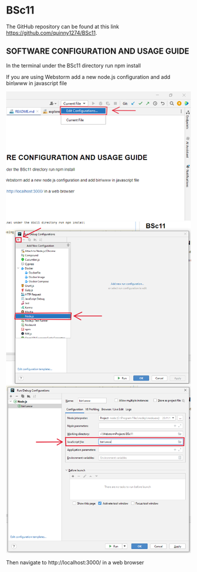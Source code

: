 # BSc11
The GitHub repository can be found at this link https://github.com/quinny1274/BSc11.
## SOFTWARE CONFIGURATION AND USAGE GUIDE
In the terminal under the BSc11 directory run npm install 

If you are using Webstorm add a new node.js configuration and add bin\www in javascript file

<img src="images/1C.PNG" alt="Edit configurations" width="700">

<img src="images/2c.PNG" alt="Add Node.js configuration" width="700">

<img src="images/3c.PNG" alt="Add bin\www to JavaScript file" width="700">

Then navigate to http://localhost:3000/ in a web browser
